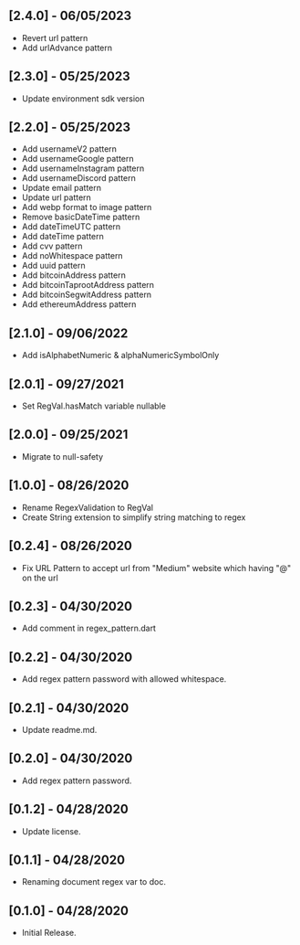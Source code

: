 ## [2.4.0] - 06/05/2023
- Revert url pattern
- Add urlAdvance pattern

## [2.3.0] - 05/25/2023
- Update environment sdk version

## [2.2.0] - 05/25/2023

- Add usernameV2 pattern
- Add usernameGoogle pattern
- Add usernameInstagram pattern
- Add usernameDiscord pattern
- Update email pattern
- Update url pattern
- Add webp format to image pattern
- Remove basicDateTime pattern
- Add dateTimeUTC pattern
- Add dateTime pattern
- Add cvv pattern
- Add noWhitespace pattern
- Add uuid pattern
- Add bitcoinAddress pattern
- Add bitcoinTaprootAddress pattern
- Add bitcoinSegwitAddress pattern
- Add ethereumAddress pattern

## [2.1.0] - 09/06/2022

- Add isAlphabetNumeric & alphaNumericSymbolOnly

## [2.0.1] - 09/27/2021

- Set RegVal.hasMatch variable nullable

## [2.0.0] - 09/25/2021

- Migrate to null-safety

## [1.0.0] - 08/26/2020

- Rename RegexValidation to RegVal
- Create String extension to simplify string matching to regex

## [0.2.4] - 08/26/2020

- Fix URL Pattern to accept url from "Medium" website which having "@" on the url

## [0.2.3] - 04/30/2020

- Add comment in regex_pattern.dart

## [0.2.2] - 04/30/2020

- Add regex pattern password with allowed whitespace.

## [0.2.1] - 04/30/2020

- Update readme.md.

## [0.2.0] - 04/30/2020

- Add regex pattern password.

## [0.1.2] - 04/28/2020

- Update license.

## [0.1.1] - 04/28/2020

- Renaming document regex var to doc.

## [0.1.0] - 04/28/2020

- Initial Release.
